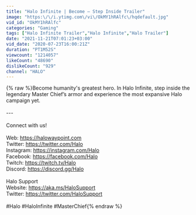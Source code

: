 ```yaml
---
title: "Halo Infinite | Become – Step Inside Trailer"
image: "https:\/\/i.ytimg.com\/vi\/OkMY1hRAlfc\/hqdefault.jpg"
vid_id: "OkMY1hRAlfc"
categories: "Gaming"
tags: ["Halo Infinite Trailer","Halo Infinite","Halo Trailer"]
date: "2021-11-21T07:01:23+03:00"
vid_date: "2020-07-23T16:00:21Z"
duration: "PT1M52S"
viewcount: "1214057"
likeCount: "48690"
dislikeCount: "929"
channel: "HALO"
---
```

{% raw %}Become humanity's greatest hero. In Halo Infinite, step inside the legendary Master Chief’s armor and experience the most expansive Halo campaign yet.<br /><br />--- <br /><br />Connect with us! <br /><br />Web: <a rel="nofollow" target="blank" href="https://halowaypoint.com">https://halowaypoint.com</a> <br />Twitter: <a rel="nofollow" target="blank" href="https://twitter.com/Halo">https://twitter.com/Halo</a> <br />Instagram: <a rel="nofollow" target="blank" href="https://instagram.com/Halo">https://instagram.com/Halo</a><br />Facebook: <a rel="nofollow" target="blank" href="https://facebook.com/Halo">https://facebook.com/Halo</a><br />Twitch: <a rel="nofollow" target="blank" href="https://twitch.tv/Halo">https://twitch.tv/Halo</a><br />Discord: <a rel="nofollow" target="blank" href="https://discord.gg/Halo">https://discord.gg/Halo</a><br /><br />Halo Support<br />Website: <a rel="nofollow" target="blank" href="https://aka.ms/HaloSupport">https://aka.ms/HaloSupport</a><br />Twitter: <a rel="nofollow" target="blank" href="https://twitter.com/HaloSupport">https://twitter.com/HaloSupport</a><br /><br />#Halo #HaloInfinite #MasterChief{% endraw %}
